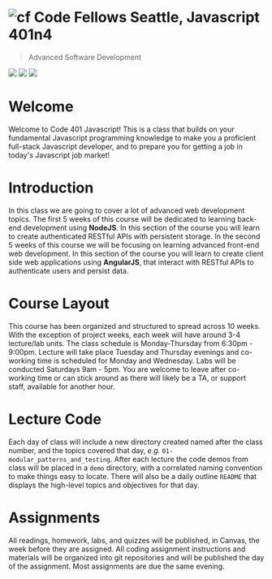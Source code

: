 ![cf](http://i.imgur.com/7v5ASc8.png) Code Fellows Seattle, Javascript 401n4
=====================================
> Advanced Software Development  

[![](https://img.shields.io/badge/canvas-401d16-blue.svg)](https://canvas.instructure.com/courses/1218051)
[![](https://img.shields.io/badge/labs-401d16-yellow.svg)](https://github.com/codefellows-seattle-javascript-401n4)
[![](https://img.shields.io/badge/slack-401d16-orange.svg)](https://codefellows.slack.com/messages/C70PNB5SA/team/U5F993CKF/)

# Welcome

Welcome to Code 401 Javascript! This is a class that builds on your fundamental Javascript programming knowledge to make you a proficient full-stack Javascript developer, and to prepare you for getting a job in today's Javascript job market!

# Introduction
In this class we are going to cover a lot of advanced web development topics. The first 5 weeks of this course will be dedicated to learning back-end development using **NodeJS**. In this section of the course you will learn to create authenticated RESTful APIs with persistent storage. In the second 5 weeks of this course we will be focusing on learning advanced front-end web development. In this section of the course you will learn to create client side web applications using **AngularJS**, that interact with RESTful APIs to authenticate users and persist data.

# Course Layout
This course has been organized and structured to spread across 10 weeks. With the exception of project weeks, each week will have around 3-4 lecture/lab units. The class schedule is Monday-Thursday from 6:30pm - 9:00pm. Lecture will take place Tuesday and Thursday evenings and co-working time is scheduled for Monday and Wednesday. Labs will be conducted Saturdays 9am - 5pm. You are welcome to leave after co-working time or can stick around as there will likely be a TA, or support staff, available for another hour.

# Lecture Code
Each day of class will include a new directory created named after the class number, and the topics covered that day, _e.g._ `01-modular_patterns_and_testing`.  After each lecture the code demos from class will be placed in a `demo` directory, with a correlated naming convention to make things easy to locate.  There will also be a daily outline `README` that displays the high-level topics and objectives for that day.

# Assignments
All readings, homework, labs, and quizzes will be published, in Canvas, the week before they are assigned. All coding assignment instructions and materials will be organized into git repositories and will be published the day of the assignment.  Most assignments are due the same evening.
